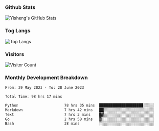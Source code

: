 ### Github Stats
![Yisheng's GitHub Stats](https://github-readme-stats-9qabuvhk1-gongyisheng.vercel.app/api?username=gongyisheng&count_private=true&show_icons=true)
### Tog Langs
![Top Langs](https://github-readme-stats-9qabuvhk1-gongyisheng.vercel.app/api/top-langs/?username=gongyisheng&layout=compact)
### Visitors
![Visitor Count](https://profile-counter.glitch.me/gongyisheng/count.svg)
### Monthly Development Breakdown
<!--START_SECTION:waka-->

```txt
From: 29 May 2023 - To: 28 June 2023

Total Time: 98 hrs 17 mins

Python                     78 hrs 35 mins  ████████████████████░░░░░   79.96 %
Markdown                   7 hrs 42 mins   ██░░░░░░░░░░░░░░░░░░░░░░░   07.85 %
Text                       7 hrs 3 mins    █▓░░░░░░░░░░░░░░░░░░░░░░░   07.18 %
Go                         2 hrs 58 mins   ▓░░░░░░░░░░░░░░░░░░░░░░░░   03.03 %
Bash                       38 mins         ░░░░░░░░░░░░░░░░░░░░░░░░░   00.65 %
```

<!--END_SECTION:waka-->
